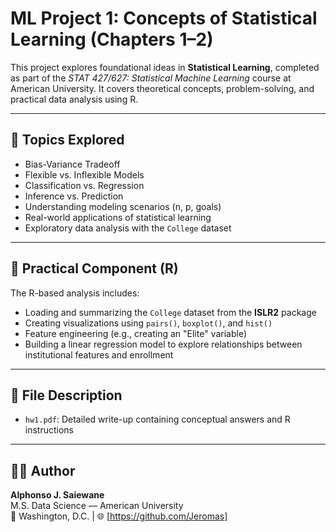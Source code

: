 # ML Project 1: Concepts of Statistical Learning (Chapters 1–2)

This project explores foundational ideas in **Statistical Learning**, completed as part of the *STAT 427/627: Statistical Machine Learning* course at American University. It covers theoretical concepts, problem-solving, and practical data analysis using R.

---

## 📘 Topics Explored

- Bias-Variance Tradeoff  
- Flexible vs. Inflexible Models  
- Classification vs. Regression  
- Inference vs. Prediction  
- Understanding modeling scenarios (n, p, goals)  
- Real-world applications of statistical learning  
- Exploratory data analysis with the `College` dataset

---

## 🧪 Practical Component (R)

The R-based analysis includes:
- Loading and summarizing the `College` dataset from the **ISLR2** package
- Creating visualizations using `pairs()`, `boxplot()`, and `hist()`
- Feature engineering (e.g., creating an "Elite" variable)
- Building a linear regression model to explore relationships between institutional features and enrollment

---

## 📁 File Description

- `hw1.pdf`: Detailed write-up containing conceptual answers and R instructions  


---

## 👨‍🎓 Author

**Alphonso J. Saiewane**  
M.S. Data Science — American University  
📍 Washington, D.C. | 🌐 [https://github.com/Jeromas]
